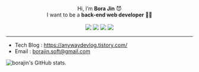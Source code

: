 <p align="center">
  Hi, I’m <b>Bora Jin</b> 😈 <br />
  I want to be a <b>back-end web developer</b> 👨‍💻 
  <br /><br />
  <img src="https://img.shields.io/badge/Spring-3DDC84?style=flat&logo=Spring&logoColor=white"/> <img src="https://img.shields.io/badge/React-57D2F3?style=flat&logo=React&logoColor=white"/> <img src="https://img.shields.io/badge/Node.js-71A65B?style=flat&logo=Node.js&logoColor=white"/> <img src="https://img.shields.io/badge/NestJS-e0234d?style=flat&logo=NestJS&logoColor=white"/>  
</p>
   

-----------------   
- Tech Blog : https://anywaydevlog.tistory.com/   
- Email : borajin.soft@gmail.com    
  
![borajin's GitHub stats](https://github-readme-stats.vercel.app/api?username=borajin&show_icons=true&theme=synthwave). 



<!---
borajin/borajin is a ✨ special ✨ repository because its `README.md` (this file) appears on your GitHub profile.
You can click the Preview link to take a look at your changes.
--->
